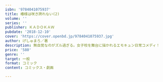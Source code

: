```yaml
---
isbn: '9784041075937'
title: 椿様は咲き誇れない(2)
volume: ''
series: ''
publisher: ＫＡＤＯＫＡＷ
pubdate: '2018-12-10'
cover: 'https://cover.openbd.jp/9784041075937.jpg'
author: げしゅまろ／著
description: 無自覚なのがズル過ぎる。女子校を舞台に描かれるエモキュン日常コメディ！
price: '580'
genre: ''
target: 一般
format: コミック
content: コミックス・劇画

---
```

